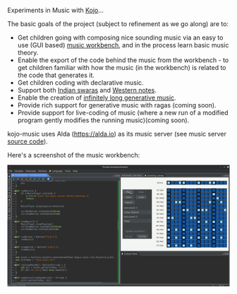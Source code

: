 Experiments in Music with [Kojo](https://www.kojo.in)...

The basic goals of the project (subject to refinement as we go along) are to:
* Get children going with composing nice sounding music via an easy to use (GUI based) [music workbench](samples/workbench.kojo), and in the process learn basic music theory.
* Enable the export of the code behind the music from the workbench - to get children familiar with how the music (in the workbench) is related to the code that generates it.
* Get children coding with declarative music.
* Support both [Indian swaras](samples/examples/ons.kojo) and [Western notes](samples/examples/score1.kojo).
* Enable the creation of [infinitely long generative music](samples/examples/score_dyn.kojo).
* Provide rich support for generative music with ragas (coming soon).
* Provide support for live-coding of music (where a new run of a modified program gently modifies the running music)(coming soon).

kojo-music uses Alda (https://alda.io) as its music server (see music server [source code](https://github.com/litan/alda/tree/master/player)).

Here's a screenshot of the music workbench:

![Kojo Workbench](doc/kojo-music-workbench.png)

